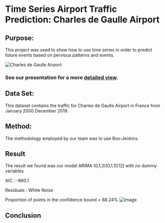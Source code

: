 # Time Series Airport Traffic Prediction:    Charles de Gaulle Airport

## Purpose:
This project was used to show how to use time series in order to predict future events based on pervious patterns and events.

![Charles de Gaulle Airport](https://github.com/Zexes9/Time-Series/blob/main/Graphics/ParijsCharlesdeGaulleAirport-400x292.jpg)

### See our presentation for a more [detailed view](https://drive.google.com/file/d/1TSoFw47IsO7kJO4E4cZmHXazuloj-Jlw/view?usp=sharing). 

## Data Set:
This dataset contains the traffic for Charles de Gaulle Airport in France from January 2000 December 2019.


## Method:
The methodology employed by our team was to use Box-Jenkins.


## Result
The result we found was our model ARIMA (0,1,3)(0,1,1)[12] with no dummy variables

AIC : -860.1

Residuals : White Noise

Proportion of points in the confidence bound = 88.24%
![image](https://user-images.githubusercontent.com/76630966/119959427-48b07e00-bfa4-11eb-819d-86664725d53e.png)
   

## Conclusion

